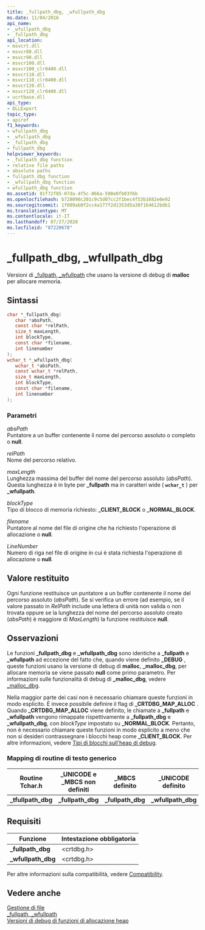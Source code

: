 ```yaml
---
title: _fullpath_dbg, _wfullpath_dbg
ms.date: 11/04/2016
api_name:
- _wfullpath_dbg
- _fullpath_dbg
api_location:
- msvcrt.dll
- msvcr80.dll
- msvcr90.dll
- msvcr100.dll
- msvcr100_clr0400.dll
- msvcr110.dll
- msvcr110_clr0400.dll
- msvcr120.dll
- msvcr120_clr0400.dll
- ucrtbase.dll
api_type:
- DLLExport
topic_type:
- apiref
f1_keywords:
- wfullpath_dbg
- _wfullpath_dbg
- _fullpath_dbg
- fullpath_dbg
helpviewer_keywords:
- _fullpath_dbg function
- relative file paths
- absolute paths
- fullpath_dbg function
- _wfullpath_dbg function
- wfullpath_dbg function
ms.assetid: 81f72f85-07da-4f5c-866a-598e0fb03f6b
ms.openlocfilehash: b728090c201c9c5d07cc2f1bec4f53b1682e0e92
ms.sourcegitcommit: 1f009ab0f2cc4a177f2d1353d5a38f164612bdb1
ms.translationtype: MT
ms.contentlocale: it-IT
ms.lasthandoff: 07/27/2020
ms.locfileid: "87220678"
---
```

# <a name="_fullpath_dbg-_wfullpath_dbg"></a>_fullpath_dbg, _wfullpath_dbg

Versioni di [_fullpath, _wfullpath](fullpath-wfullpath.md) che usano la versione di debug di **malloc** per allocare memoria.

## <a name="syntax"></a>Sintassi

```C
char *_fullpath_dbg(
   char *absPath,
   const char *relPath,
   size_t maxLength,
   int blockType,
   const char *filename,
   int linenumber
);
wchar_t *_wfullpath_dbg(
   wchar_t *absPath,
   const wchar_t *relPath,
   size_t maxLength,
   int blockType,
   const char *filename,
   int linenumber
);
```

### <a name="parameters"></a>Parametri

*absPath*<br/>
Puntatore a un buffer contenente il nome del percorso assoluto o completo o **null**.

*relPath*<br/>
Nome del percorso relativo.

*maxLength*<br/>
Lunghezza massima del buffer del nome del percorso assoluto (*absPath*). Questa lunghezza è in byte per **_fullpath** ma in caratteri wide ( **`wchar_t`** ) per **_wfullpath**.

*blockType*<br/>
Tipo di blocco di memoria richiesto: **_CLIENT_BLOCK** o **_NORMAL_BLOCK**.

*filename*<br/>
Puntatore al nome del file di origine che ha richiesto l'operazione di allocazione o **null**.

*LineNumber*<br/>
Numero di riga nel file di origine in cui è stata richiesta l'operazione di allocazione o **null**.

## <a name="return-value"></a>Valore restituito

Ogni funzione restituisce un puntatore a un buffer contenente il nome del percorso assoluto (*absPath*). Se si verifica un errore (ad esempio, se il valore passato in *RelPath* include una lettera di unità non valida o non trovata oppure se la lunghezza del nome del percorso assoluto creato (*absPath*) è maggiore di *MaxLength*) la funzione restituisce **null**.

## <a name="remarks"></a>Osservazioni

Le funzioni **_fullpath_dbg** e **_wfullpath_dbg** sono identiche a **_fullpath** e **_wfullpath** ad eccezione del fatto che, quando viene definito **_DEBUG** , queste funzioni usano la versione di debug di **malloc**, **_malloc_dbg**, per allocare memoria se viene passato **null** come primo parametro. Per informazioni sulle funzionalità di debug di **_malloc_dbg**, vedere [_malloc_dbg](malloc-dbg.md).

Nella maggior parte dei casi non è necessario chiamare queste funzioni in modo esplicito. È invece possibile definire il flag di **_CRTDBG_MAP_ALLOC** . Quando **_CRTDBG_MAP_ALLOC** viene definito, le chiamate a **_fullpath** e **_wfullpath** vengono rimappate rispettivamente a **_fullpath_dbg** e **_wfullpath_dbg**, con *blockType* impostato su **_NORMAL_BLOCK**. Pertanto, non è necessario chiamare queste funzioni in modo esplicito a meno che non si desideri contrassegnare i blocchi heap come **_CLIENT_BLOCK**. Per altre informazioni, vedere [Tipi di blocchi sull'heap di debug](/visualstudio/debugger/crt-debug-heap-details).

### <a name="generic-text-routine-mappings"></a>Mapping di routine di testo generico

|Routine Tchar.h|_UNICODE e _MBCS non definiti|_MBCS definito|_UNICODE definito|
|---------------------|--------------------------------------|--------------------|-----------------------|
|**_tfullpath_dbg**|**_fullpath_dbg**|**_fullpath_dbg**|**_wfullpath_dbg**|

## <a name="requirements"></a>Requisiti

|Funzione|Intestazione obbligatoria|
|--------------|---------------------|
|**_fullpath_dbg**|\<crtdbg.h>|
|**_wfullpath_dbg**|\<crtdbg.h>|

Per altre informazioni sulla compatibilità, vedere [Compatibility](../../c-runtime-library/compatibility.md).

## <a name="see-also"></a>Vedere anche

[Gestione di file](../../c-runtime-library/file-handling.md)<br/>
[_fullpath, _wfullpath](fullpath-wfullpath.md)<br/>
[Versioni di debug di funzioni di allocazione heap](/visualstudio/debugger/debug-versions-of-heap-allocation-functions)<br/>
